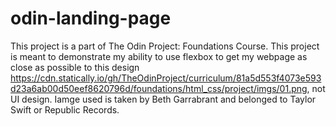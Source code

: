 # odin-landing-page
This project is a part of The Odin Project: Foundations Course. This project is meant to demonstrate my ability to use flexbox to get my webpage as close as possible to this design https://cdn.statically.io/gh/TheOdinProject/curriculum/81a5d553f4073e593d23a6ab00d50eef8620796d/foundations/html_css/project/imgs/01.png, not UI design. Iamge used is taken by Beth Garrabrant and belonged to Taylor Swift or Republic Records. 
